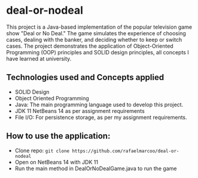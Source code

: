 # deal-or-nodeal
This project is a Java-based implementation of the popular television game show "Deal or No Deal." The game simulates the experience of choosing cases, dealing with the banker, and deciding whether to keep or switch cases. The project demonstrates the application of Object-Oriented Programming (OOP) principles and SOLID design principles, all concepts I have learned at university.

## Technologies used and Concepts applied
- SOLID Design
- Object Oriented Programming
- Java: The main programming language used to develop this project.
- JDK 11 NetBeans 14 as per assignment requirements
- File I/O: For persistence storage, as per my assignment requirements.

## How to use the application:
- Clone repo: `git clone https://github.com/rafaelmarcoo/deal-or-nodeal`
- Open on NetBeans 14 with JDK 11
- Run the main method in DealOrNoDealGame.java to run the game


 
